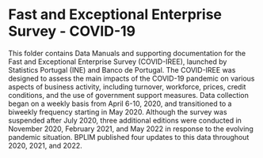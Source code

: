 # Fast and Exceptional Enterprise Survey - COVID-19

This folder contains Data Manuals and supporting documentation for the Fast and Exceptional Enterprise Survey (COVID-IREE), launched by Statistics Portugal (INE) and Banco de Portugal. The COVID-IREE was designed to assess the main impacts of the COVID-19 pandemic on various aspects of business activity, including turnover, workforce, prices, credit conditions, and the use of government support measures. Data collection began on a weekly basis from April 6-10, 2020, and transitioned to a biweekly frequency starting in May 2020. Although the survey was suspended after July 2020, three additional editions were conducted in November 2020, February 2021, and May 2022 in response to the evolving pandemic situation.
BPLIM published four updates to this data throughout 2020, 2021, and 2022.
